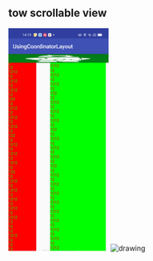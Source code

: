 ## tow scrollable view
<img src="picture/custom_3_fold.png" alt="drawing" width="200"/>
<img src="picture/custom_2_unfold.png" alt="drawing" width="200"/>